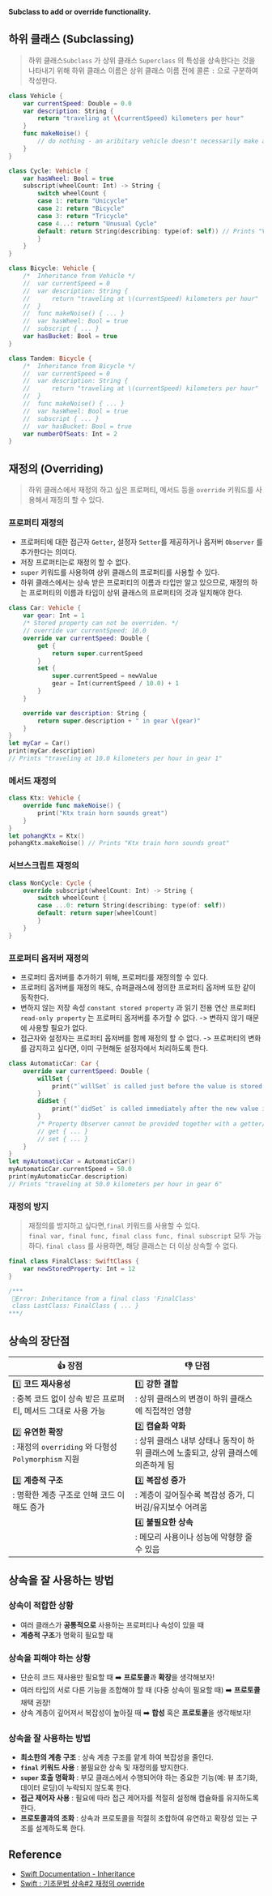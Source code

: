 **Subclass to add or override functionality.**
## 하위 클래스 (Subclassing)
> 하위 클래스`Subclass` 가 상위 클래스 `Superclass` 의 특성을 상속한다는 것을 나타내기 위해 
> 하위 클래스 이름은 상위 클래스 이름 전에 콜론 `:` 으로 구분하여 작성한다. 

```swift
class Vehicle {
	var currentSpeed: Double = 0.0
	var description: String {
		return "traveling at \(currentSpeed) kilometers per hour"
	}
	func makeNoise() {
		// do nothing - an aribitary vehicle doesn't necessarily make a noise
	}
}

class Cycle: Vehicle {
	var hasWheel: Bool = true 
	subscript(wheelCount: Int) -> String {
		switch wheelCount {
		case 1: return "Unicycle"
		case 2: return "Bicycle"
		case 3: return "Tricycle"
		case 4...: return "Unusual Cycle"
		default: return String(describing: type(of: self)) // Prints "Vehicle"
		}
	}
}

class Bicycle: Vehicle {
	/*  Inheritance from Vehicle */
	// 	var currentSpeed = 0
	//	var description: String {
	//		return "traveling at \(currentSpeed) kilometers per hour"
	//	}
	//  func makeNoise() { ... }
	//	var hasWheel: Bool = true 
	//  subscript { ... }
	var hasBucket: Bool = true
}

class Tandem: Bicycle {
	/*  Inheritance from Bicycle */
	// 	var currentSpeed = 0
	//	var description: String {
	//		return "traveling at \(currentSpeed) kilometers per hour"
	//	}
	//  func makeNoise() { ... }
	//	var hasWheel: Bool = true 
	//  subscript { ... }
	//  var hasBucket: Bool = true
	var numberOfSeats: Int = 2
}
```

## 재정의 (Overriding)
> 하위 클래스에서 재정의 하고 싶은 프로퍼티, 메서드 등을 `override` 키워드를 사용해서 재정의 할 수 있다.
 
### 프로퍼티 재정의 
- 프로퍼티에 대한 접근자 `Getter`, 설정자 `Setter`를 제공하거나 옵저버 `Observer` 를 추가한다는 의미다.
- 저장 프로퍼티는로 재정의 할 수 없다. 
- `super` 키워드를 사용하여 상위 클래스의 프로퍼티를 사용할 수 있다.
- 하위 클래스에서는 상속 받은 프로퍼티의 이름과 타입만 알고 있으므로, 재정의 하는 프로퍼티의 이름과 타입이 상위 클래스의 프로퍼티의 것과 일치해야 한다. 
```swift
class Car: Vehicle {
	var gear: Int = 1
	/* Stored property can not be overriden. */
	// override var currentSpeed: 10.0
	override var currentSpeed: Double {
		get {
			return super.currentSpeed
		}
		set {
			super.currentSpeed = newValue
			gear = Int(currentSpeed / 10.0) + 1 
		}
	}

	override var description: String {
		return super.description + " in gear \(gear)"
	}
}
let myCar = Car()
print(myCar.description)
// Prints "traveling at 10.0 kilometers per hour in gear 1"
```


### 메서드 재정의
```swift
class Ktx: Vehicle {
	override func makeNoise() {
		print("Ktx train horn sounds great")
	}
}
let pohangKtx = Ktx()
pohangKtx.makeNoise() // Prints "Ktx train horn sounds great"
```


### 서브스크립트 재정의
```swift
class NonCycle: Cycle {
	override subscript(wheelCount: Int) -> String {
		switch wheelCount {
		case ...0: return String(describing: type(of: self))
		default: return super[wheelCount]
		}
	}
}
```


### 프로퍼티 옵저버 재정의 
- 프로퍼티 옵저버를 추가하기 위해, 프로퍼티를 재정의할 수 있다. 
- 프로퍼티 옵저버를 재정의 해도, 슈퍼클래스에 정의한 프로퍼티 옵저버 또한 같이 동작한다.
- 변하지 않는 저장 속성 `constant stored property` 과 읽기 전용 연산 프로퍼티 `read-only property` 는 프로퍼티 옵저버를 추가할 수 없다. -> 변하지 않기 때문에 사용할 필요가 없다.
- 접근자와 설정자는 프로퍼티 옵저버를 함께 재정의 할 수 없다. -> 프로퍼티의 변화를 감지하고 싶다면, 이미 구현해둔 설정자에서 처리하도록 한다.
```swift
class AutomaticCar: Car {
	override var currentSpeed: Double {
		willSet {
			print("`willSet` is called just before the value is stored.")
		}
		didSet { 
			print("`didSet` is called immediately after the new value is stored.")
		}
		/* Property Observer cannot be provided together with a getter/setter */
		// get { ... }
		// set { ... }
	}
}
let myAutomaticCar = AutomaticCar()
myAutomaticCar.currentSpeed = 50.0
print(myAutomaticCar.description)
// Prints "traveling at 50.0 kilometers per hour in gear 6"
```


### 재정의 방지
> 재정의를 방지하고 싶다면,`final` 키워드를 사용할 수 있다.  
> `final var, final func, final class func, final subscript` 모두 가능하다.
> `final class` 를 사용하면, 해당 클래스는 더 이상 상속할 수 없다. 

```swift
final class FinalClass: SwiftClass {
	var newStoredProperty: Int = 12
}

/***
 🚫Error: Inheritance from a final class 'FinalClass'
 class LastClass: FinalClass { ... }
***/
```

## 상속의 장단점
| 👍 장점                                                        | 👎 단점                                                              |
| ------------------------------------------------------------ | ------------------------------------------------------------------ |
| 1️⃣ **코드 재사용성** <br>: 중복 코드 없이 상속 받은 프로퍼티, 메서드 그대로 사용 가능     | 1️⃣ **강한 결합**<br>: 상위 클래스의 변경이 하위 클래스에 직접적인 영향                     |
| 2️⃣ **유연한 확장**<br>: 재정의 `overriding` 와 다형성 `Polymorphism` 지원 | 2️⃣ **캡슐화 약화**<br>: 상위 클래스 내부 상태나 동작이 하위 클래스에 노출되고, 상위 클래스에 의존하게 됨 |
| 3️⃣ **계층적 구조**<br>: 명확한 계층 구조로 인해 코드 이해도 증가                  | 3️⃣ **복잡성 증가**<br>: 계층이 깊어질수록 복잡성 증가, 디버깅/유지보수 어려움                 |
|                                                              | 4️⃣ **불필요한 상속**<br>: 메모리 사용이나 성능에 악형향 줄 수 있음                       |
 
## 상속을 잘 사용하는 방법

### 상속이 적합한 상황
- 여러 클래스가 **공통적으로** 사용하는 프로퍼티나 속성이 있을 때
- **계층적 구조**가 명확히 필요할 때

### 상속을 피해야 하는 상황
- 단순히 코드 재사용만 필요할 때 ➡️ **프로토콜**과 **확장**을 생각해보자!
- 여러 타입의 서로 다른 기능을 조합해야 할 때 (다중 상속이 필요할 때) ➡️ **프로토콜** 채택 권장!
- 상속 계층이 깊어져서 복잡성이 높아질 때 ➡️ **합성** 혹은 **프로토콜**을 생각해보자! 

### 상속을 잘 사용하는 방법
- **최소한의 계층 구조** : 상속 계층 구조를 얕게 하여 복잡성을 줄인다. 
- **`final` 키워드 사용** : 불필요한 상속 및 재정의를 방지한다.
- **`super` 호출 명확화** : 부모 클래스에서 수행되어야 하는 중요한 기능(예: 뷰 초기화, 데이터 로딩)이 누락되지 않도록 한다.
- **접근 제어자 사용** : 필요에 따라 접근 제어자를 적절히 설정해 캡슐화를 유지하도록 한다.
- **프로토콜과의 조화** : 상속과 프로토콜을 적절히 조합하여 유연하고 확장성 있는 구조를 설계하도록 한다.


## Reference
- [Swift Documentation - Inheritance](https://docs.swift.org/swift-book/documentation/the-swift-programming-language/inheritance/)
- [Swift : 기초문법 상속#2 재정의 override](https://seons-dev.tistory.com/entry/Swift-기초문법-상속2-재정의-override)

